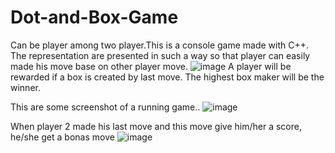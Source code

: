 # Dot-and-Box-Game
Can be player among two player.This is a console game made with C++.
The representation are presented in such a way so that player can easily made his move base on other player move.
![image](https://user-images.githubusercontent.com/55630610/143189101-bd9e0156-77b5-405c-9e8c-846ecc3a542f.png)
A player will be rewarded if a box is created by last move.
The highest box maker will be the winner.




This are some screenshot of a running game..
![image](https://user-images.githubusercontent.com/55630610/143187814-422a503e-8162-43db-bfc6-fb6cfbb5cd89.png)




When player 2 made his last move and this move give him/her a score, he/she get a bonas move
![image](https://user-images.githubusercontent.com/55630610/143187930-9fd993dc-f286-4ffc-9554-d0234d89b80b.png)
